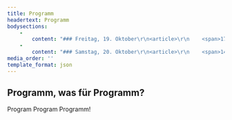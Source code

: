 ```yaml
---
title: Programm
headertext: Programm
bodysections:
    -
        content: "### Freitag, 19. Oktober\r\n<article>\r\n    <span>17:00</span>\r\n    <h5>Führungen für Familie & Freunde</h5>\r\n    <em>Foyer</em> · <abbr>Haus D</abbr>\r\n</article>\r\n<article>\r\n    <span>18:00</span>\r\n    <h5>Festakt</h5>\r\n    der Designstudiengänge – <abbr title=\"Produktdesign\">PD</abbr>, <abbr title=\"Interfacedesign\">ID</abbr> und <abbr title=\"Kommunikationsdesign\">KD</abbr><br>\r\n    <em>Großer Hörsaal</em> · <abbr>Hauptgebäude</abbr>\r\n</article>"
    -
        content: "### Samstag, 20. Oktober\r\n<article>\r\n    <span>14:00</span>\r\n    <h5>Alumni-Treffen der Europäischen Medienwissenschaft</h5>\r\n    <em>Foyer</em> · <abbr>Haus D</abbr>\r\n</article>\r\n<article>\r\n    <span>15:00 —</span>\r\n    <h5>18:00 Symposium</h5>\r\n    »Das [Un]Mögliche«<br>\r\n    organisiert von Studierenden der Europäischen Medienwissenschaft<br>\r\n    <em>Raum 011</em> · <abbr>Haus D</abbr>\r\n</article>\r\n<article>\r\n    <span>19:00</span>\r\n    <h5>Festakt</h5>\r\n     der Europäischen Medienwissenschaft<br>\r\n    <em>Raum 011</em> · <abbr>Haus D</abbr>\r\n</article>"
media_order: ''
template_format: json
---
```


## Programm, was für Programm?
Program Program Programm!
